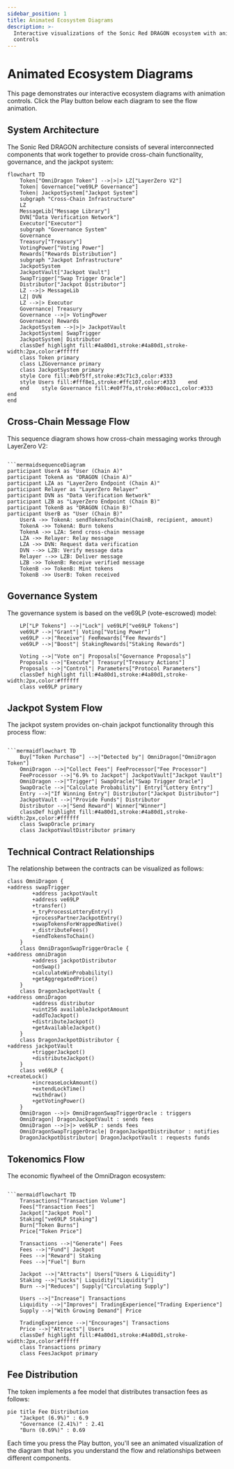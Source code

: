```yaml
---
sidebar_position: 1
title: Animated Ecosystem Diagrams
description: >-
  Interactive visualizations of the Sonic Red DRAGON ecosystem with animation
  controls
---
```


# Animated Ecosystem Diagrams

This page demonstrates our interactive ecosystem diagrams with animation controls. Click the Play button below each diagram to see the flow animation.

## System Architecture

The Sonic Red DRAGON architecture consists of several interconnected components that work together to provide cross-chain functionality, governance, and the jackpot system:

```mermaid
flowchart TD
    Token["OmniDragon Token"] -->|>|> LZ["LayerZero V2"]
    Token| Governance["ve69LP Governance"]
    Token| JackpotSystem["Jackpot System"]
    subgraph "Cross-Chain Infrastructure"
    LZ
    MessageLib["Message Library"]
    DVN["Data Verification Network"]
    Executor["Executor"]
    subgraph "Governance System"
    Governance
    Treasury["Treasury"]
    VotingPower["Voting Power"]
    Rewards["Rewards Distribution"]
    subgraph "Jackpot Infrastructure"
    JackpotSystem
    JackpotVault["Jackpot Vault"]
    SwapTrigger["Swap Trigger Oracle"]
    Distributor["Jackpot Distributor"]
    LZ -->|> MessageLib
    LZ| DVN
    LZ -->|> Executor
    Governance| Treasury
    Governance -->|> VotingPower
    Governance| Rewards
    JackpotSystem -->|>|> JackpotVault
    JackpotSystem| SwapTrigger
    JackpotSystem| Distributor
    classDef highlight fill:#4a80d1,stroke:#4a80d1,stroke-width:2px,color:#ffffff
    class Token primary
    class LZGovernance primary
    class JackpotSystem primary
    style Core fill:#ebf5ff,stroke:#3c71c3,color:#333
    style Users fill:#fff8e1,stroke:#ffc107,color:#333    end
    end    style Governance fill:#e0f7fa,stroke:#00acc1,color:#333    end
end
```

## Cross-Chain Message Flow

This sequence diagram shows how cross-chain messaging works through LayerZero V2:
```

```mermaidsequenceDiagram
participant UserA as "User (Chain A)"
participant TokenA as "DRAGON (Chain A)"
participant LZA as "LayerZero Endpoint (Chain A)"
participant Relayer as "LayerZero Relayer"
participant DVN as "Data Verification Network"
participant LZB as "LayerZero Endpoint (Chain B)"
participant TokenB as "DRAGON (Chain B)"
participant UserB as "User (Chain B)"
    UserA ->> TokenA: sendTokensToChain(ChainB, recipient, amount)
    TokenA ->> TokenA: Burn tokens
    TokenA ->> LZA: Send cross-chain message
    LZA ->> Relayer: Relay message
    LZA ->> DVN: Request data verification
    DVN -->> LZB: Verify message data
    Relayer -->> LZB: Deliver message
    LZB ->> TokenB: Receive verified message
    TokenB ->> TokenB: Mint tokens
    TokenB ->> UserB: Token received
```

## Governance System

The governance system is based on the ve69LP (vote-escrowed) model:

```mermaidflowchart TD
    LP["LP Tokens"] -->|"Lock"| ve69LP["ve69LP Tokens"]
    ve69LP -->|"Grant"| Voting["Voting Power"]
    ve69LP -->|"Receive"| FeeRewards["Fee Rewards"]
    ve69LP -->|"Boost"| StakingRewards["Staking Rewards"]

    Voting -->|"Vote on"| Proposals["Governance Proposals"]
    Proposals -->|"Execute"| Treasury["Treasury Actions"]
    Proposals -->|"Control"| Parameters["Protocol Parameters"]
    classDef highlight fill:#4a80d1,stroke:#4a80d1,stroke-width:2px,color:#ffffff
    class ve69LP primary
```

## Jackpot System Flow

The jackpot system provides on-chain jackpot functionality through this process flow:
```

```mermaidflowchart TD
    Buy["Token Purchase"] -->|"Detected by"| OmniDragon["OmniDragon Token"]
    OmniDragon -->|"Collect Fees"| FeeProcessor["Fee Processor"]
    FeeProcessor -->|"6.9% to Jackpot"| JackpotVault["Jackpot Vault"]
    OmniDragon -->|"Trigger"| SwapOracle["Swap Trigger Oracle"]
    SwapOracle -->|"Calculate Probability"| Entry["Lottery Entry"]
    Entry -->|"If Winning Entry"| Distributor["Jackpot Distributor"]
    JackpotVault -->|"Provide Funds"| Distributor
    Distributor -->|"Send Reward"| Winner["Winner"]
    classDef highlight fill:#4a80d1,stroke:#4a80d1,stroke-width:2px,color:#ffffff
    class SwapOracle primary
    class JackpotVaultDistributor primary
```

## Technical Contract Relationships

The relationship between the contracts can be visualized as follows:

```mermaidclassDiagram
class OmniDragon {
+address swapTrigger
        +address jackpotVault
        +address ve69LP
        +transfer()
        +_tryProcessLotteryEntry()
        +processPartnerJackpotEntry()
        +swapTokensForWrappedNative()
        +_distributeFees()
        +sendTokensToChain()
    }
    class OmniDragonSwapTriggerOracle {
+address omniDragon
        +address jackpotDistributor
        +onSwap()
        +calculateWinProbability()
        +getAggregatedPrice()
    }
    class DragonJackpotVault {
+address omniDragon
        +address distributor
        +uint256 availableJackpotAmount
        +addToJackpot()
        +distributeJackpot()
        +getAvailableJackpot()
    }
    class DragonJackpotDistributor {
+address jackpotVault
        +triggerJackpot()
        +distributeJackpot()
    }
    class ve69LP {
+createLock()
        +increaseLockAmount()
        +extendLockTime()
        +withdraw()
        +getVotingPower()
    }
    OmniDragon -->|> OmniDragonSwapTriggerOracle : triggers
    OmniDragon| DragonJackpotVault : sends fees
    OmniDragon -->|>|> ve69LP : sends fees
    OmniDragonSwapTriggerOracle| DragonJackpotDistributor : notifies
    DragonJackpotDistributor| DragonJackpotVault : requests funds
```

## Tokenomics Flow

The economic flywheel of the OmniDragon ecosystem:
```

```mermaidflowchart TD
    Transactions["Transaction Volume"]
    Fees["Transaction Fees"]
    Jackpot["Jackpot Pool"]
    Staking["ve69LP Staking"]
    Burn["Token Burns"]
    Price["Token Price"]

    Transactions -->|"Generate"| Fees
    Fees -->|"Fund"| Jackpot
    Fees -->|"Reward"| Staking
    Fees -->|"Fuel"| Burn

    Jackpot -->|"Attracts"| Users["Users & Liquidity"]
    Staking -->|"Locks"| Liquidity["Liquidity"]
    Burn -->|"Reduces"| Supply["Circulating Supply"]

    Users -->|"Increase"| Transactions
    Liquidity -->|"Improves"| TradingExperience["Trading Experience"]
    Supply -->|"With Growing Demand"| Price

    TradingExperience -->|"Encourages"| Transactions
    Price -->|"Attracts"| Users
    classDef highlight fill:#4a80d1,stroke:#4a80d1,stroke-width:2px,color:#ffffff
    class Transactions primary
    class FeesJackpot primary
```

## Fee Distribution

The token implements a fee model that distributes transaction fees as follows:

```mermaid
pie title Fee Distribution
    "Jackpot (6.9%)" : 6.9
    "Governance (2.41%)" : 2.41
    "Burn (0.69%)" : 0.69
```

Each time you press the Play button, you'll see an animated visualization of the diagram that helps you understand the flow and relationships between different components. 
